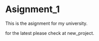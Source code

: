 # Asignment_1
This is the asignment for my university.

for the latest please check at new_project.

